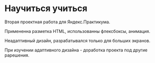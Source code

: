 # Научиться учиться
<p>Вторая проектная работа для Яндекс.Практикума.</p>
<p>Примененна разметка HTML, использованны флексбоксы, анимация.</p>
<p>Неадаптивный дизайн, разрабатывался только для больших экранов.</p>
<p>При изучении адаптивного дизайна - доработка проекта под другие рарешения.</p>
